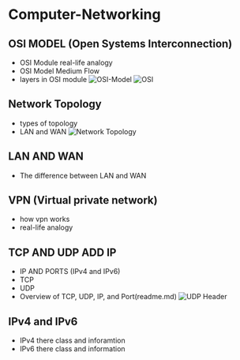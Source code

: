 # Computer-Networking
## OSI MODEL (Open Systems Interconnection) 
- OSI Module real-life analogy
- OSI Model Medium Flow
- layers in OSI module 
![OSI-Model](https://infosectrain.com/wp-content/uploads/2024/04/OSI-Model-Layers-1.jpg)
![OSI](https://www.mbtechtalker.com/content/images/size/w2000/2022/10/Shutterstock_2160088225-2.jpg)


## Network Topology 
- types of topology
- LAN and WAN 
![Network Topology](https://networksimulationtools.com/wp-content/uploads/2020/12/Network-Topology-Projects.png)

## LAN AND WAN 
- The difference between LAN and WAN 

## VPN (Virtual private network)
- how vpn works 
- real-life analogy 

## TCP AND UDP ADD IP
- IP AND PORTS (IPv4 and IPv6)
- TCP
- UDP
- Overview of TCP, UDP, IP, and Port(readme.md)
![UDP Header](https://static.wixstatic.com/media/c173bb_0b8d26799e6f4bdfbb4ad0aeb5160908~mv2.jpg)

## IPv4 and IPv6
- IPv4 there class and inforamtion
- IPv6 there class and information
